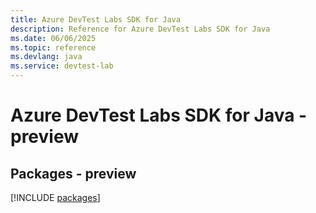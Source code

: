 ```yaml
---
title: Azure DevTest Labs SDK for Java
description: Reference for Azure DevTest Labs SDK for Java
ms.date: 06/06/2025
ms.topic: reference
ms.devlang: java
ms.service: devtest-lab
---
```

# Azure DevTest Labs SDK for Java - preview
## Packages - preview
[!INCLUDE [packages](devtest-labs-index.md)]